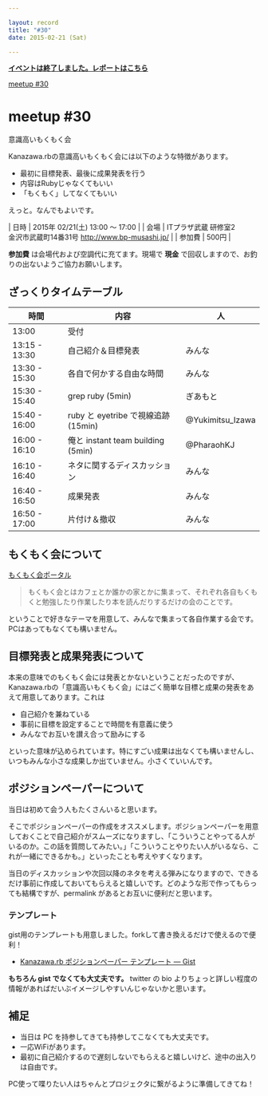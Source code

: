 ```yaml
---

layout: record
title: "#30"
date: 2015-02-21 (Sat)

---
```


<p>
<a href="./report.html"><strong>イベントは終了しました。レポートはこちら</strong></a></p>

<div class="doorkeeper-widget">
<a class="doorkeeper-registration-widget" href="http://kzrb.doorkeeper.jp/events/20088">meetup
#30</a><script src="https://widgets.doorkeeper.jp/w/widget.js"></script>

</div>

meetup #30
===========

意識高いもくもく会

Kanazawa.rbの意識高いもくもく会には以下のような特徴があります。

-   最初に目標発表、最後に成果発表を行う
-   内容はRubyじゃなくてもいい
-   「もくもく」してなくてもいい

えっと。なんでもよいです。


| 日時   | 2015年 02/21(土) 13:00 〜 17:00 |
| 会場   | ITプラザ武蔵 研修室2<br>金沢市武蔵町14番31号 <a href="http://www.bp-musashi.jp/">http://www.bp-musashi.jp/</a> |
| 参加費 | 500円 |


**参加費** は会場代および空調代に充てます。現場で **現金**
で回収しますので、お釣りの出ないようご協力お願いします。

ざっくりタイムテーブル
----------------------

 |時間           |内容                                 |人|
 |---------------|-------------------------------------|-------------------|
 |13:00          |受付                                 ||
 |13:15 - 13:30  |自己紹介＆目標発表                   |みんな|
 |13:30 - 15:30  |各自で何かする自由な時間             |みんな|
 |15:30 - 15:40  |grep ruby (5min)                     |ぎあもと|
 |15:40 - 16:00  |ruby と eyetribe で視線追跡 (15min)  |@Yukimitsu\_Izawa|
 |16:00 - 16:10  |俺と instant team building (5min)    |@PharaohKJ|
 |16:10 - 16:40  |ネタに関するディスカッション         |みんな|
 |16:40 - 16:50  |成果発表                             |みんな|
 |16:50 - 17:00  |片付け＆撤収                         |みんな|

もくもく会について
------------------

[もくもく会ポータル](http://mokumokukai.tumblr.com/)

> もくもく会とはカフェとか誰かの家とかに集まって、それぞれ各自もくもくと勉強したり作業したり本を読んだりするだけの会のことです。

ということで好きなテーマを用意して、みんなで集まって各自作業する会です。PCはあってもなくても構いません。

目標発表と成果発表について
--------------------------

本来の意味でのもくもく会には発表とかないということだったのですが、Kanazawa.rbの「意識高いもくもく会」にはごく簡単な目標と成果の発表をあえて用意してあります。これは

* 自己紹介を兼ねている
* 事前に目標を設定することで時間を有意義に使う
* みんなでお互いを讃え合って励みにする

といった意味が込められています。特にすごい成果は出なくても構いませんし、いつもみんな小さな成果しか出ていません。小さくていいんです。

ポジションペーパーについて
--------------------------

当日は初めて会う人もたくさんいると思います。

そこでポジションペーパーの作成をオススメします。ポジションペーパーを用意しておくことで自己紹介がスムーズになりますし、「こういうことやってる人がいるのか。この話を質問してみたい。」「こういうことやりたい人がいるなら、これが一緒にできるかも。」といったことも考えやすくなります。

当日のディスカッションや次回以降のネタを考える弾みになりますので、できるだけ事前に作成しておいてもらえると嬉しいです。どのような形で作ってもらっても結構ですが、permalink
があるとお互いに便利だと思います。

### テンプレート

gist用のテンプレートも用意しました。forkして書き換えるだけで使えるので便利！

* [Kanazawa.rb ポジションペーパー テンプレート — Gist](https://gist.github.com/5a523ec3180002229a32)

**もちろん gist でなくても大丈夫です。** twitter の bio
よりちょっと詳しい程度の情報があればだいぶイメージしやすいんじゃないかと思います。

補足
----

* 当日は PC を持参してきても持参してこなくても大丈夫です。
* 一応WiFiがあります。
* 最初に自己紹介するので遅刻しないでもらえると嬉しいけど、途中の出入りは自由です。

PC使って喋りたい人はちゃんとプロジェクタに繋がるように準備してきてね！
